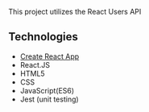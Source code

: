 This project utilizes the React Users API

## Technologies
- [Create React App](https://github.com/facebookincubator/create-react-app)
- React.JS
- HTML5
- CSS
- JavaScript(ES6)
- Jest (unit testing)

